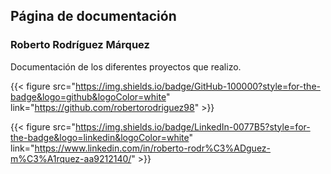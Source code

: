 
## Página de documentación

### Roberto Rodríguez Márquez

Documentación de los diferentes proyectos que realizo.

{{< figure src="https://img.shields.io/badge/GitHub-100000?style=for-the-badge&logo=github&logoColor=white" link="https://github.com/robertorodriguez98" >}}

{{< figure src="https://img.shields.io/badge/LinkedIn-0077B5?style=for-the-badge&logo=linkedin&logoColor=white" link="https://www.linkedin.com/in/roberto-rodr%C3%ADguez-m%C3%A1rquez-aa9212140/" >}}
